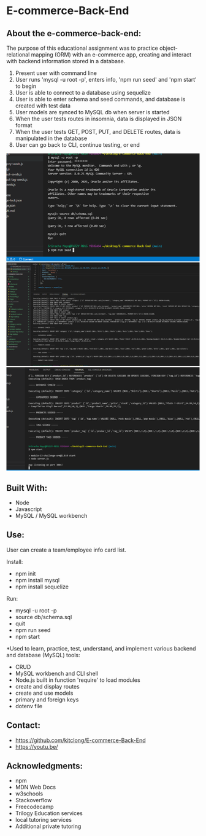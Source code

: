 # E-commerce-Back-End
## About the e-commerce-back-end:

The purpose of this educational assignment was to practice object-relational mapping (ORM) with an e-commerce app, creating and interact with backend information stored in a database.

1. Present user with command line 
2. User runs 'mysql -u root -p', enters info, 'npm run seed' and 'npm start' to begin
3. User is able to connect to a database using sequelize
4. User is able to enter schema and seed commands, and database is created with test data
5. User models are synced to MySQL db when server is started
6. When the user tests routes in insomnia, data is displayed in JSON format
7. When the user tests GET, POST, PUT, and DELETE routes, data is manipulated in the database
8. User can go back to CLI, continue testing, or end

![Screenshot of page](assets/pic2.PNG)
![Screenshot of page](assets/pic1.PNG)
![Screenshot of page](assets/pic3.PNG)

## Built With:

* Node
* Javascript
* MySQL / MySQL workbench

## Use:

User can create a team/employee info card list.

Install:
* npm init
* npm install mysql
* npm install sequelize 

Run:
* mysql -u root -p
* source db/schema.sql
* quit
* npm run seed
* npm start

*Used to learn, practice, test, understand, and implement various backend and database (MySQL) tools: 

* CRUD
* MySQL workbench and CLI shell
* Node.js built in function 'require' to load modules
* create and display routes 
* create and use models
* primary and foreign keys
* dotenv file 

## Contact:

* https://github.com/kitclong/E-commerce-Back-End
* https://youtu.be/

## Acknowledgments:

* npm
* MDN Web Docs
* w3schools
* Stackoverflow
* Freecodecamp
* Trilogy Education services
* local tutoring services
* Additional private tutoring 
